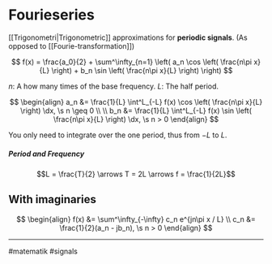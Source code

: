 # Fourieseries
[[Trigonometri|Trigonometric]] approximations for **periodic signals**. (As opposed to [[Fourie-transformation]])

$$
f(x) = \frac{a_0}{2} + \sum^\infty_{n=1} \left( a_n \cos \left( \frac{n\pi x}{L} \right) + b_n \sin \left( \frac{n\pi x}{L} \right) \right) 
$$


$n$: A how many times of the base frequency.
$L$: The half period.

$$
\begin{align}
a_n &= \frac{1}{L} \int^L_{-L} f(x) \cos \left( \frac{n\pi x}{L} \right) \dx, \s n \geq 0 \\ \\
b_n &= \frac{1}{L} \int^L_{-L} f(x) \sin \left( \frac{n\pi x}{L} \right) \dx, \s n > 0
\end{align}
$$

You only need to integrate over the one period, thus from $-L$ to $L$.

##### Period and Frequency
$$L = \frac{T}{2} \arrows T = 2L \arrows f = \frac{1}{2L}$$

## With imaginaries
$$
\begin{align}
f(x) &= \sum^\infty_{-\infty} c_n e^{jn\pi x / L} \\
c_n &= \frac{1}{2}(a_n - jb_n), \s n > 0
\end{align}
$$


---
#matematik #signals 
